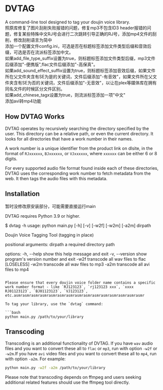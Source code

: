 # DVTAG

A command-line tool designed to tag your doujin voice library.  
照原库修复了图片刮削失败报错的问题，修复mp3不包含ID3 header报错的问题，修复某些特殊中文RJ号会进行二次跳转引导正确的RJ号，添加mp4文件的刮削，修改刮削语言为简中  
添加一个配置文件config.ini，可选是否在标题标签添加文件类型后缀和音效后缀，可选是否在流派标签添加中文。  
如果add_file_type_suffix设置为true，则标题标签添加文件类型后缀，mp3文件后缀添加"-便携版",flac文件后缀添加"-高保真"。  
如果add_sound_effect_suffix设置为true，则标题标签添加音效后缀，如果文件所在父文件夹含有SE为是的关键词，文件后缀添加"-有音效"，如果文件所在父文件夹含有SE为否的关键词，文件后缀添加"-无音效"，以让在plex等媒体库在拥有同名文件的时候区分文件区别。  
如果add_chinese_tagx设置为true，则流派标签添加一项"中文"  
添加avi转mp4功能

## How DVTAG Works

DVTAG operates by recursively searching the directory specified by the user. This directory can be a relative path, or even the current directory. It looks for all directories that have a work number in their names.

A work number is a unique identifier from the product link on dlsite, in the format of `RJxxxxxx`, `BJxxxxxx`, or `VJxxxxxx`, where `xxxxxx` can be either 6 or 8 digits.

For every supported audio file format found inside each of these directories, DVTAG uses the corresponding work number to fetch metadata from the web. It then tags the audio files with this metadata.

## Installation

暂时没修改原安装部分，可能需要直接运行main

DVTAG requires Python 3.9 or higher. 

$ dvtag -h
usage: python main.py [-h] [-v] [-w2f] [-w2m] [-a2m] dirpath

Doujin Voice Tagging Tool (tagging in place)

positional arguments:
  dirpath        a required directory path

options:
  -h, --help     show this help message and exit
  -v, --version  show program's version number and exit
  -w2f           transcode all wav files to flac [LOSELESS]
  -w2m           transcode all wav files to mp3
  -a2m           transcode all avi files to mp4

```

Please ensure that every doujin voice folder name contains a specific work number format - like `RJ123123`, `rj123123 xxx`, `xxxx RJ01123123`, `BJ01123123`, `VJ123123`, etc.asmrasmrasmrasmrasmrasmrasmrasmrasmrasmrasmrasmrasmrasmrasmr

To tag your library, use the `dvtag` command:

```bash
python main.py /path/to/your/library
```

## Transcoding

Transcoding is an additional functionality of DVTAG. If you have `wav` audio files and you want to convert these all to `flac` or `mp3`, run with option `-w2f` or `-w2m`.If you have `avi` video files and you want to convert these all to `mp4`, run with option `-a2m`. For example:

```bash
python main.py -w2f -a2m /path/to/your/library
```

Please note that transcoding depends on ffmpeg and users seeking additional related features should use the ffmpeg tool directly.


